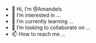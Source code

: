 - 👋 Hi, I’m @Amandels
- 👀 I’m interested in ...
- 🌱 I’m currently learning ...
- 💞️ I’m looking to collaborate on ...
- 📫 How to reach me ...

<!---
Amandels/Amandels is a ✨ special ✨ repository because its `README.md` (this file) appears on your GitHub profile.
You can click the Preview link to take a look at your changes.
--->
